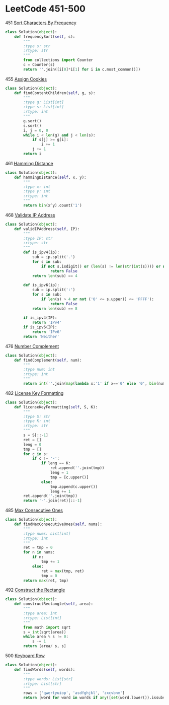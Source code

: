 # LeetCode 451-500

451 [Sort Characters By Frequency](https://leetcode.com/problems/sort-characters-by-frequency/description/)
```python
class Solution(object):
    def frequencySort(self, s):
        """
        :type s: str
        :rtype: str
        """
        from collections import Counter
        c = Counter(s)
        return ''.join([i[0]*i[1] for i in c.most_common()])
```

455 [Assign Cookies](https://leetcode.com/problems/assign-cookies/description/)
```python
class Solution(object):
    def findContentChildren(self, g, s):
        """
        :type g: List[int]
        :type s: List[int]
        :rtype: int
        """
        g.sort()
        s.sort()
        i, j = 0, 0
        while i < len(g) and j < len(s):
            if s[j] >= g[i]:
                i += 1
            j += 1
        return i
```

461 [Hamming Distance](https://leetcode.com/problems/hamming-distance/description/)
```python
class Solution(object):
    def hammingDistance(self, x, y):
        """
        :type x: int
        :type y: int
        :rtype: int
        """
        return bin(x^y).count('1')
```

468 [Validate IP Address](https://leetcode.com/problems/validate-ip-address/description/)
```python
class Solution(object):
    def validIPAddress(self, IP):
        """
        :type IP: str
        :rtype: str
        """
        def is_ipv4(ip):
            sub = ip.split('.')
            for s in sub:
                if not s.isdigit() or (len(s) != len(str(int(s)))) or not (0 <= int(s) <= 255) :
                    return False
            return len(sub) == 4
        
        def is_ipv6(ip):
            sub = ip.split(':')
            for s in sub:
                if len(s) > 4 or not ('0' <= s.upper() <= 'FFFF'):
                    return False
            return len(sub) == 8
        
        if is_ipv4(IP):
            return 'IPv4'
        if is_ipv6(IP):
            return 'IPv6'
        return 'Neither'
```

476 [Number Complement](https://leetcode.com/problems/number-complement/description/)
```python
class Solution(object):
    def findComplement(self, num):
        """
        :type num: int
        :rtype: int
        """
        return int(''.join(map(lambda x:'1' if x=='0' else '0', bin(num)[2:])), 2)
```

482 [License Key Formatting](https://leetcode.com/problems/license-key-formatting/description/)
```python
class Solution(object):
    def licenseKeyFormatting(self, S, K):
        """
        :type S: str
        :type K: int
        :rtype: str
        """
        s = S[::-1]
        ret = []
        leng = 0
        tmp = []
        for c in s:
            if c != '-':
                if leng == K:
                    ret.append(''.join(tmp))
                    leng = 1
                    tmp = [c.upper()]
                else:
                    tmp.append(c.upper())
                    leng += 1
        ret.append(''.join(tmp))
        return '-'.join(ret)[::-1]
```

485 [Max Consecutive Ones](https://leetcode.com/problems/max-consecutive-ones/description/)
```python
class Solution(object):
    def findMaxConsecutiveOnes(self, nums):
        """
        :type nums: List[int]
        :rtype: int
        """
        ret = tmp = 0
        for n in nums:
            if n:
                tmp += 1
            else:
                ret = max(tmp, ret)
                tmp = 0
        return max(ret, tmp)
```

492 [Construct the Rectangle](https://leetcode.com/problems/construct-the-rectangle/description/)
```python
class Solution(object):
    def constructRectangle(self, area):
        """
        :type area: int
        :rtype: List[int]
        """
        from math import sqrt
        s = int(sqrt(area))
        while area % s != 0:
            s -= 1
        return [area/ s, s]
```

500 [Keyboard Row](https://leetcode.com/problems/keyboard-row/description/)
```python
class Solution(object):
    def findWords(self, words):
        """
        :type words: List[str]
        :rtype: List[str]
        """
        rows = ['qwertyuiop', 'asdfghjkl', 'zxcvbnm']
        return [word for word in words if any([set(word.lower()).issubset(row) for row in rows])]
```



